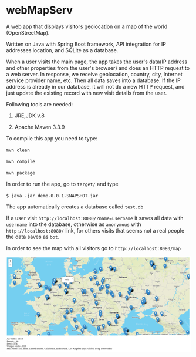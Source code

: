 # webMapServ
A web app that displays visitors geolocation on a map of the world (OpenStreetMap). 

Written on Java with Spring Boot framework, API integration for IP addresses location, and SQLite as a database.

When a user visits the main page, the app takes the user's data(IP address and other properties from the user's browser) and does an HTTP request to a web server. In response, we receive geolocation, country, city, Internet service provider name, etc. Then all data saves into a database. If the IP address is already in our database, it will not do a new HTTP request, and just update the existing record with new visit details from the user.

Following tools are needed:

1) JRE,JDK v.8

2) Apache Maven 3.3.9

To compile this app you need to type:

`mvn clean`

`mvn compile`

`mvn package`

In order to run the app, go to `target/` and type

`$ java -jar demo-0.0.1-SNAPSHOT.jar`

The app automatically creates a database called `test.db`

If a user visit `http://localhost:8080/?name=username` it saves all data with `username` into the database, otherwise as `anonymous` with `http://localhost:8080/` link, for others visits that seems not a real people the data saves as `bot`.

In order to see the map with all visitors go to `http://localhost:8080/map`

![example](https://github.com/lubomyrV/webMapServ/blob/master/map1.png)
